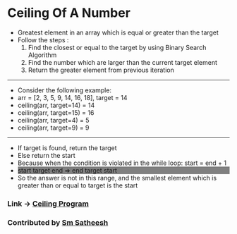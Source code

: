 # Ceiling Of A Number #

* Greatest element in an array which is equal or greater than the target
* Follow the steps :
	1. Find the closest or equal to the target by using Binary Search Algorithm
	2. Find the number which are larger than the current target element
	3. Return the greater element from previous iteration
	
--------

* Consider the following example:
* arr = [2, 3, 5, 9, 14, 16, 18], target = 14
* ceiling(arr, target=14) = 14
* ceiling(arr, target=15) = 16
* ceiling(arr, target=4) = 5
* ceiling(arr, target=9) = 9

--------

* If target is found, return the target
* Else return the start
* Because when the condition is violated in the while loop: start = end + 1
* <div style="background-color:grey"> start  target  end              =>              end  target  start </div>
* So the answer is not in this range, and the smallest element which is greater than or equal to target is the start

### Link -> [Ceiling Program](https://github.com/smsatheesh/DSA-in-JAVA-with-Problems/blob/main/BinarySearch/Problems/Ceiling%20Problem/Ceiling.java) 
### Contributed by [Sm Satheesh](https://github.com/smsatheesh)
